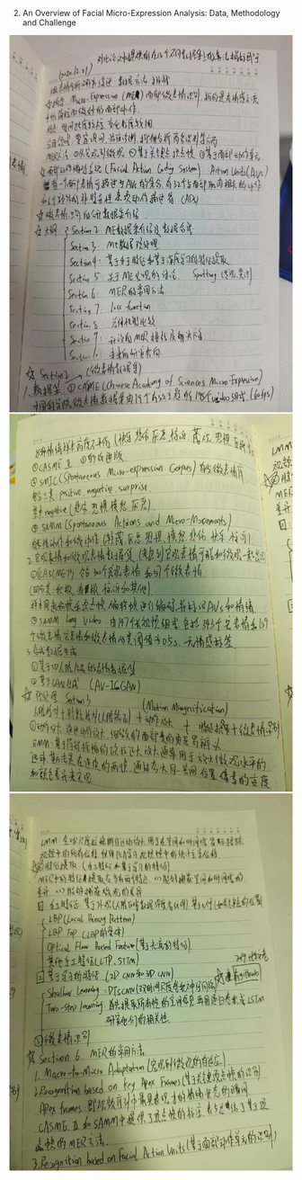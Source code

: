 
 2. An Overview of Facial Micro-Expression Analysis: Data, Methodology and Challenge
 
![image](https://github.com/budaLi/Interview_notes/blob/main/paper_reading/2_1.jpg)
![image](https://github.com/budaLi/Interview_notes/blob/main/paper_reading/2_2.jpg)
![image](https://github.com/budaLi/Interview_notes/blob/main/paper_reading/2_3.jpg)
